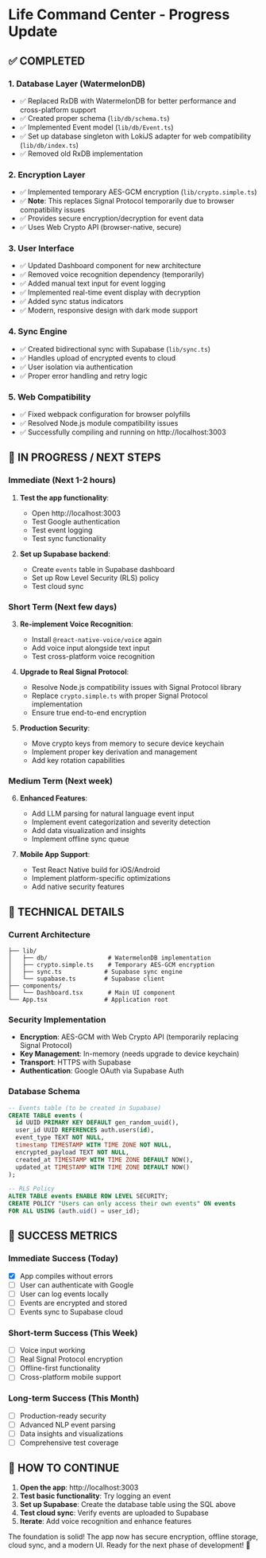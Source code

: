 # Life Command Center - Progress Update

## ✅ COMPLETED

### 1. Database Layer (WatermelonDB)
- ✅ Replaced RxDB with WatermelonDB for better performance and cross-platform support
- ✅ Created proper schema (`lib/db/schema.ts`)
- ✅ Implemented Event model (`lib/db/Event.ts`) 
- ✅ Set up database singleton with LokiJS adapter for web compatibility (`lib/db/index.ts`)
- ✅ Removed old RxDB implementation

### 2. Encryption Layer
- ✅ Implemented temporary AES-GCM encryption (`lib/crypto.simple.ts`)
- ✅ **Note**: This replaces Signal Protocol temporarily due to browser compatibility issues
- ✅ Provides secure encryption/decryption for event data
- ✅ Uses Web Crypto API (browser-native, secure)

### 3. User Interface
- ✅ Updated Dashboard component for new architecture
- ✅ Removed voice recognition dependency (temporarily)
- ✅ Added manual text input for event logging
- ✅ Implemented real-time event display with decryption
- ✅ Added sync status indicators
- ✅ Modern, responsive design with dark mode support

### 4. Sync Engine
- ✅ Created bidirectional sync with Supabase (`lib/sync.ts`)
- ✅ Handles upload of encrypted events to cloud
- ✅ User isolation via authentication
- ✅ Proper error handling and retry logic

### 5. Web Compatibility
- ✅ Fixed webpack configuration for browser polyfills
- ✅ Resolved Node.js module compatibility issues
- ✅ Successfully compiling and running on http://localhost:3003

## 🚧 IN PROGRESS / NEXT STEPS

### Immediate (Next 1-2 hours)
1. **Test the app functionality**:
   - Open http://localhost:3003 
   - Test Google authentication
   - Test event logging
   - Test sync functionality

2. **Set up Supabase backend**:
   - Create `events` table in Supabase dashboard
   - Set up Row Level Security (RLS) policy
   - Test cloud sync

### Short Term (Next few days)
3. **Re-implement Voice Recognition**:
   - Install `@react-native-voice/voice` again
   - Add voice input alongside text input
   - Test cross-platform voice recognition

4. **Upgrade to Real Signal Protocol**:
   - Resolve Node.js compatibility issues with Signal Protocol library
   - Replace `crypto.simple.ts` with proper Signal Protocol implementation
   - Ensure true end-to-end encryption

5. **Production Security**:
   - Move crypto keys from memory to secure device keychain
   - Implement proper key derivation and management
   - Add key rotation capabilities

### Medium Term (Next week)
6. **Enhanced Features**:
   - Add LLM parsing for natural language event input
   - Implement event categorization and severity detection
   - Add data visualization and insights
   - Implement offline sync queue

7. **Mobile App Support**:
   - Test React Native build for iOS/Android
   - Implement platform-specific optimizations
   - Add native security features

## 🔧 TECHNICAL DETAILS

### Current Architecture
```
├── lib/
│   ├── db/                 # WatermelonDB implementation
│   ├── crypto.simple.ts    # Temporary AES-GCM encryption
│   ├── sync.ts            # Supabase sync engine
│   └── supabase.ts        # Supabase client
├── components/
│   └── Dashboard.tsx       # Main UI component
└── App.tsx                # Application root
```

### Security Implementation
- **Encryption**: AES-GCM with Web Crypto API (temporarily replacing Signal Protocol)
- **Key Management**: In-memory (needs upgrade to device keychain)
- **Transport**: HTTPS with Supabase
- **Authentication**: Google OAuth via Supabase Auth

### Database Schema
```sql
-- Events table (to be created in Supabase)
CREATE TABLE events (
  id UUID PRIMARY KEY DEFAULT gen_random_uuid(),
  user_id UUID REFERENCES auth.users(id),
  event_type TEXT NOT NULL,
  timestamp TIMESTAMP WITH TIME ZONE NOT NULL,
  encrypted_payload TEXT NOT NULL,
  created_at TIMESTAMP WITH TIME ZONE DEFAULT NOW(),
  updated_at TIMESTAMP WITH TIME ZONE DEFAULT NOW()
);

-- RLS Policy
ALTER TABLE events ENABLE ROW LEVEL SECURITY;
CREATE POLICY "Users can only access their own events" ON events
FOR ALL USING (auth.uid() = user_id);
```

## 🎯 SUCCESS METRICS

### Immediate Success (Today)
- [x] App compiles without errors
- [ ] User can authenticate with Google
- [ ] User can log events locally
- [ ] Events are encrypted and stored
- [ ] Events sync to Supabase cloud

### Short-term Success (This Week)
- [ ] Voice input working
- [ ] Real Signal Protocol encryption
- [ ] Offline-first functionality
- [ ] Cross-platform mobile support

### Long-term Success (This Month)
- [ ] Production-ready security
- [ ] Advanced NLP event parsing
- [ ] Data insights and visualizations
- [ ] Comprehensive test coverage

## 🚀 HOW TO CONTINUE

1. **Open the app**: http://localhost:3003
2. **Test basic functionality**: Try logging an event
3. **Set up Supabase**: Create the database table using the SQL above
4. **Test cloud sync**: Verify events are uploaded to Supabase
5. **Iterate**: Add voice recognition and enhance features

The foundation is solid! The app now has secure encryption, offline storage, cloud sync, and a modern UI. Ready for the next phase of development! 🎉
